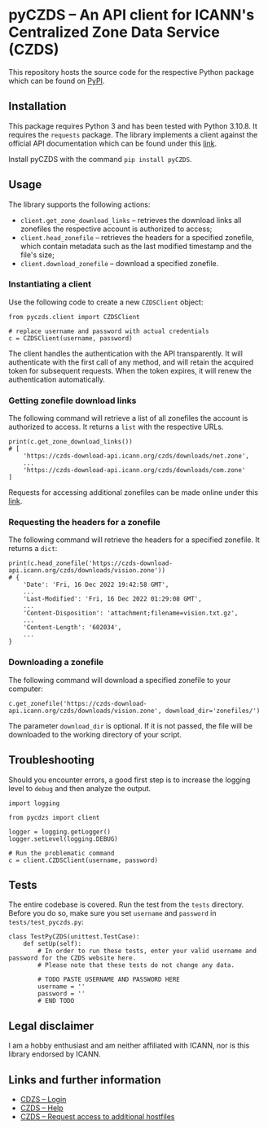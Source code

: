 # pyCZDS – An API client for ICANN's Centralized Zone Data Service (CZDS)

This repository hosts the source code for the respective Python package which can be found on [PyPI]().

## Installation

This package requires Python 3 and has been tested with Python 3.10.8. It requires the `requests` package.
The library implements a client against the official API documentation which can be found under this [link](https://github.com/icann/czds-api-client-java/blob/master/docs/ICANN_CZDS_api.pdf).

Install pyCZDS with the command `pip install pyCZDS`.

## Usage
The library supports the following actions:
* `client.get_zone_download_links` – retrieves the download links all zonefiles the respective account is authorized to access;
* `client.head_zonefile` – retrieves the headers for a specified zonefile, which contain metadata such as the last modified timestamp and the file's size;
* `client.download_zonefile` – download a specified zonefile.

### Instantiating a client
Use the following code to create a new `CZDSClient` object:
```
from pyczds.client import CZDSClient

# replace username and password with actual credentials
c = CZDSClient(username, password)
```

The client handles the authentication with the API transparently. It will authenticate with the first call of any method, and will retain the acquired token for subsequent requests. When the token expires, it will renew the authentication automatically.

### Getting zonefile download links
The following command will retrieve a list of all zonefiles the account is authorized to access. It returns a `list` with the respective URLs.

```
print(c.get_zone_download_links())
# [
    'https://czds-download-api.icann.org/czds/downloads/net.zone',
    ...
    'https://czds-download-api.icann.org/czds/downloads/com.zone'
]
```
Requests for accessing additional zonefiles can be made online under this [link](https://czds.icann.org/zone-request/add).

### Requesting the headers for a zonefile
The following command will retrieve the headers for a specified zonefile. It returns a `dict`:
```
print(c.head_zonefile('https://czds-download-api.icann.org/czds/downloads/vision.zone'))
# {
    'Date': 'Fri, 16 Dec 2022 19:42:58 GMT',
    ...
    'Last-Modified': 'Fri, 16 Dec 2022 01:29:08 GMT',
    ...
    'Content-Disposition': 'attachment;filename=vision.txt.gz',
    ...
    'Content-Length': '602034',
    ...
}
```

### Downloading a zonefile
The following command will download a specified zonefile to your computer:
```
c.get_zonefile('https://czds-download-api.icann.org/czds/downloads/vision.zone', download_dir='zonefiles/')
```
The parameter `download_dir` is optional. If it is not passed, the file will be downloaded to the working directory of your script.


## Troubleshooting
Should you encounter errors, a good first step is to increase the logging level to `debug` and then analyze the output.

```
import logging

from pycdzs import client

logger = logging.getLogger()
logger.setLevel(logging.DEBUG)

# Run the problematic command
c = client.CZDSClient(username, password)
```

## Tests
The entire codebase is covered. Run the test from the `tests` directory. Before you do so, make sure you set `username` and `password` in `tests/test_pyczds.py`: 

```
class TestPyCZDS(unittest.TestCase):
    def setUp(self):
        # In order to run these tests, enter your valid username and password for the CZDS website here.
        # Please note that these tests do not change any data.

        # TODO PASTE USERNAME AND PASSWORD HERE
        username = ''
        password = ''
        # END TODO
```

## Legal disclaimer
I am a hobby enthusiast and am neither affiliated with ICANN, nor is this library endorsed by ICANN.

## Links and further information
* [CDZS – Login](https://czds.icann.org/)
* [CZDS – Help](https://czds.icann.org/help)
* [CZDS – Request access to additional hostfiles](https://czds.icann.org/zone-request/add)